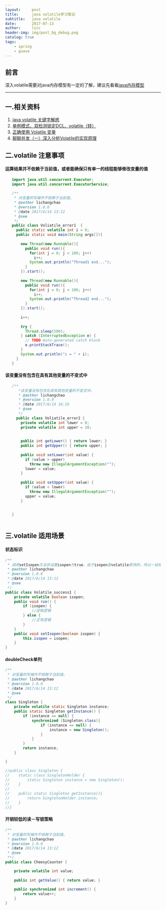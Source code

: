 ```yaml
---
layout:     post
title:      java volatile学习笔记
subtitle:   java volatile
date:       2017-07-13
author:     licc
header-img: img/post_bg_debug.png
catalog: true
tags:
    - spring
    - guava
---
```

## 前言
   
   深入volatile需要对java内存模型有一定的了解，建议先看看[java内存模型](http://ifeve.com/java-memory-model-0/)
    
---    
## 一.相关资料
  
   1.  [java volatile 关键字解惑](http://www.jianshu.com/p/195ae7c77afe)
   2.  [单例模式、双检测锁定DCL、volatile（转）](http://crud0906.iteye.com/blog/576321)
   3.  [正确使用 Volatile 变量](https://www.ibm.com/developerworks/cn/java/j-jtp06197.html)
   4.  [聊聊并发（一）深入分析Volatile的实现原理](http://ifeve.com/volatile/)
   
## 二.volatile 注意事项

#### 运算结果并不依赖于当前值，或者能确保只有单一的线程能够修改变量的值  
    
   ```java
      import java.util.concurrent.Executor;
      import java.util.concurrent.ExecutorService;
      
      /**
       * 对变量的写操作不依赖于当前值。
       * @author lichangchao
       * @version 1.0.0
       * @date 2017/6/14 13:12
       * @see
       */
      public class Voliatile_error1  {
        public static volatile int i = 0;
        public static void main(String args[]){
      
          new Thread(new Runnable(){
            public void run(){
              for(int j = 0; j < 100; j++)
                i++;
              System.out.println("Thread1 end...");
            }
          }).start();
      
          new Thread(new Runnable(){
            public void run(){
              for(int j = 0; j < 100; j++)
                i++;
              System.out.println("Thread2 end...");
            }
          }).start();
      
          i++;
      
          try {
            Thread.sleep(500);
          } catch (InterruptedException e) {
            // TODO Auto-generated catch block
            e.printStackTrace();
          }
          System.out.println("i = " + i);
        }
      }
   ```
   
#### 该变量没有包含在具有其他变量的不变式中
  
  ```java
     /**
        *该变量没有包含在具有其他变量的不变式中。
        * @author lichangchao
        * @version 1.0.0
        * @date 2017/6/14 16:16
        * @see
        */
       public class Voliatile_error2 {
         private volatile int lower = 0;
         private volatile int upper = 10;
       
       
         public int getLower() { return lower; }
         public int getUpper() { return upper; }
       
         public void setLower(int value) {
           if (value > upper)
             throw new IllegalArgumentException("");
           lower = value;
         }
       
         public void setUpper(int value) {
           if (value < lower)
             throw new IllegalArgumentException("");
           upper = value;
         }
     
     
     }
      
   ```  
   
   
## 三.volatile 适用场景
####  状态标识
```java
/**
 * 调用setIsopen方法并设置isopen为true，由于isopen是volatile修饰的，所以一经修改，其他线程都可以拿到isopen的最新值，用户请求就可以执行促销逻辑了
 * @author lichangchao
 * @version 1.0.0
 * @date 2017/6/14 13:12
 * @see
 */
public class Volatile_success1 {
    private volatile boolean isopen;
    public void run() {
        if (isopen) {
            //促销逻辑
        } else {
            //正常逻辑
        }
    }
    public void setIsopen(boolean isopen) {
        this.isopen = isopen;
    }
}
```

####  doubleCheck单列
```java
/**
 * 对变量的写操作不依赖于当前值。
 * @author lichangchao
 * @version 1.0.0
 * @date 2017/6/14 13:12
 * @see
 */
class Singleton {
    private volatile static Singleton instance;
    public static Singleton getInstance() {
        if (instance == null) {
            synchronized (Singleton.class){
                if (instance == null) {
                    instance = new Singleton();
                }
            }
        }
        return instance;
    }

}

//public class Singleton {
//    static class SingletonHolder {
//        static Singleton instance = new Singleton();
//    }
//
//    public static Singleton getInstance(){
//        return SingletonHolder.instance;
//    }
//}
```   
####  开销较低的读－写锁策略
```java
/**
 * 对变量的写操作不依赖于当前值。
 * @author lichangchao
 * @version 1.0.0
 * @date 2017/6/14 13:12
 * @see
 **/
public class CheesyCounter {

    private volatile int value;
 
    public int getValue() { return value; }
 
    public synchronized int increment() {
        return value++;
    }
}
```